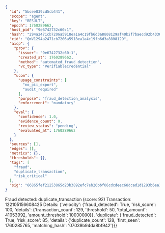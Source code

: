 ```json
{
  "id": "5bcee839cd5cb441",
  "scope": "agent",
  "key": "RESULT",
  "epoch": 1760289662,
  "host_pid": "9e6742732c60:1",
  "hash": "294a2471cb7206a5918ea1a4c19fb6d3a8808129af40b2f7baecd92b43300ada",
  "cid": "QmV1294a2471cb7206a5918ea1a4c19fb6d3a8808129",
  "aicp": {
    "prov": {
      "issuer": "9e6742732c60:1",
      "created_at": 1760289662,
      "method": "automated_fraud_detection",
      "vc_type": "VerifiableCredential"
    },
    "ucon": {
      "usage_constraints": [
        "no_pii_export",
        "audit_required"
      ],
      "purpose": "fraud_detection_analysis",
      "enforcement": "mandatory"
    },
    "eval": {
      "confidence": 1.0,
      "evidence_count": 0,
      "review_status": "pending",
      "evaluated_at": 1760289662
    }
  },
  "sources": [],
  "edges": [],
  "metrics": {},
  "thresholds": {},
  "tags": [
    "fraud",
    "duplicate_transaction",
    "risk_critical"
  ],
  "sig": "66865fef21253865d23b3892efc7eb20bbf06cdcdeec68dcad1d1293b6ea1a45"
}
```

Fraud detected: duplicate_transaction (score: 92)
Transaction: 122105156608425
Details: {'velocity': {'fraud_detected': True, 'risk_score': 100, 'details': {'transaction_count': 129, 'threshold': 50, 'total_amount': 41053992, 'amount_threshold': 10000000}}, 'duplicate': {'fraud_detected': True, 'risk_score': 85, 'details': {'duplicate_count': 128, 'first_seen': 1760285765, 'matching_hash': '07039b94da8bf942'}}}